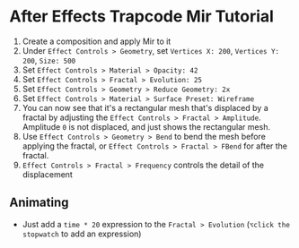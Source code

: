 # After Effects Trapcode Mir Tutorial

1. Create a composition and apply Mir to it
2. Under `Effect Controls > Geometry`, set `Vertices X: 200`, `Vertices Y: 200`, `Size: 500`
3. Set `Effect Controls > Material > Opacity: 42`
4. Set `Effect Controls > Fractal > Evolution: 25`
5. Set `Effect Controls > Geometry > Reduce Geometry: 2x`
6. Set `Effect Controls > Material > Surface Preset: Wireframe`
7. You can now see that it's a rectangular mesh that's displaced by a fractal by adjusting the `Effect Controls > Fractal > Amplitude`. Amplitude `0` is not displaced, and just shows the rectangular mesh.
8. Use `Effect Controls > Geometry > Bend` to bend the mesh before applying the fractal, or `Effect Controls > Fractal > FBend` for after the fractal.
9. `Effect Controls > Fractal > Frequency` controls the detail of the displacement

## Animating

- Just add a `time * 20` expression to the `Fractal > Evolution` (`⌥click the stopwatch` to add an expression)
